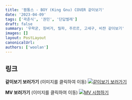 ```yaml
---
title: '짬통스 - BOY (King Gnu) COVER 같이보기'
date: '2023-04-09'
tags: ['곽춘식', '권민', '단답벌레']
draft: false
summary: '우왁굳, 징버거, 릴파, 주르르, 고세구, 비챤 같이보기'
images: []
layout: PostLayout
canonicalUrl:
authors: ['woolan']
---
```


## 링크

**같이보기 보러가기** (이미지를 클릭하여 이동)
[![같이보기 보러가기](https://cdn.discordapp.com/attachments/1136601898116464710/1137050327938506852/logo.png)](https://cafe.naver.com/steamindiegame/10699812)

**MV 보러가기** (이미지를 클릭하여 이동)
[![MV 시청하기](https://i.ytimg.com/vi/9soAWkBqXyw/maxresdefault.jpg)](https://youtu.be/9soAWkBqXyw)
